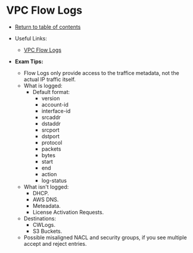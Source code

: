 # VPC Flow Logs

* [Return to table of contents](../../../README.md)

* Useful Links:
  * [VPC Flow Logs](https://docs.aws.amazon.com/vpc/latest/userguide/flow-logs.html)

* **Exam Tips:**
  * Flow Logs only provide access to the traffice metadata, not the actual IP traffic itself.
  * What is logged:
    * Default format:
      * version
      * account-id
      * interface-id
      * srcaddr
      * dstaddr
      * srcport
      * dstport
      * protocol
      * packets
      * bytes
      * start
      * end
      * action
      * log-status
  * What isn't logged:
    * DHCP.
    * AWS DNS.
    * Meteadata.
    * License Activation Requests.
  * Destinations:
    * CWLogs.
    * S3 Buckets.
  * Possible misaligned NACL and security groups, if you see multiple accept and reject entries.
